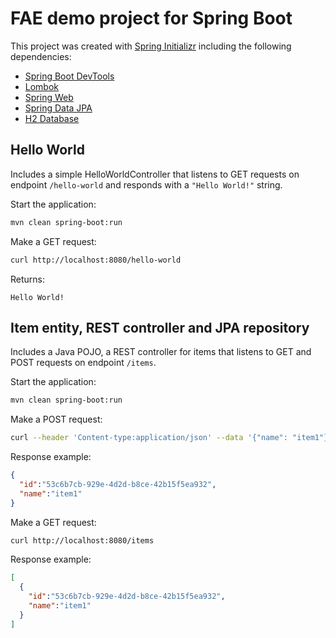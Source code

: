 # FAE demo project for Spring Boot

This project was created with [Spring Initializr](https://start.spring.io/) including the following dependencies:
* [Spring Boot DevTools](https://docs.spring.io/spring-boot/docs/current/reference/html/using-spring-boot.html#using-boot-devtools)
* [Lombok](https://projectlombok.org/)
* [Spring Web](https://docs.spring.io/spring-boot/docs/current/reference/htmlsingle/#using-boot-starter)
* [Spring Data JPA](https://docs.spring.io/spring-data/jpa/docs/current/reference/html/#reference)
* [H2 Database](https://docs.spring.io/spring-boot/docs/current/reference/htmlsingle/#boot-features-embedded-database-support)

## Hello World

Includes a simple HelloWorldController that listens to GET requests on endpoint `/hello-world` and responds with a `"Hello World!"` string.

Start the application:

```bash
mvn clean spring-boot:run
```

Make a GET request:

```bash
curl http://localhost:8080/hello-world
```

Returns:

```text
Hello World!
```

## Item entity, REST controller and JPA repository

Includes a Java POJO, a REST controller for items that listens to GET and POST requests on endpoint `/items`.

Start the application:

```bash
mvn clean spring-boot:run
```

Make a POST request:

```bash
curl --header 'Content-type:application/json' --data '{"name": "item1"}' http://localhost:8080/items
```

Response example:

```json
{
  "id":"53c6b7cb-929e-4d2d-b8ce-42b15f5ea932",
  "name":"item1"
}
```

Make a GET request:

```bash
curl http://localhost:8080/items
```

Response example:

```json
[
  {
    "id":"53c6b7cb-929e-4d2d-b8ce-42b15f5ea932",
    "name":"item1"
  }
]
```
